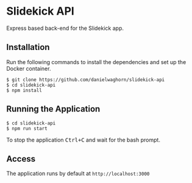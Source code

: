 # Slidekick API

Express based back-end for the Slidekick app.

## Installation

Run the following commands to install the dependencies and set up the Docker container.

```
$ git clone https://github.com/danielwaghorn/slidekick-api
$ cd slidekick-api
$ npm install
```

## Running the Application

```
$ cd slidekick-api
$ npm run start
```

To stop the application <kbd>Ctrl+C</kbd> and wait for the bash prompt.

## Access
The application runs by default at `http://localhost:3000`
